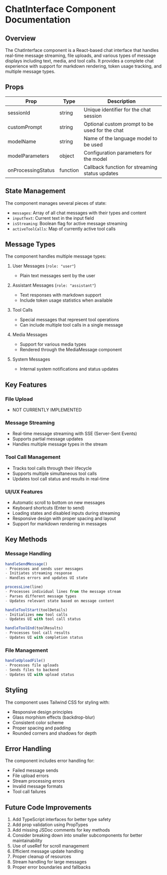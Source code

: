 # ChatInterface Component Documentation

## Overview
The ChatInterface component is a React-based chat interface that handles real-time message streaming, file uploads, and 
various types of message displays including text, media, and tool calls. It provides a complete chat experience with support for 
markdown rendering, token usage tracking, and multiple message types.

## Props

| Prop | Type | Description |
|------|------|-------------|
| sessionId | string | Unique identifier for the chat session |
| customPrompt | string | Optional custom prompt to be used for the chat |
| modelName | string | Name of the language model to be used |
| modelParameters | object | Configuration parameters for the model |
| onProcessingStatus | function | Callback function for streaming status updates |

## State Management
The component manages several pieces of state:
- `messages`: Array of all chat messages with their types and content
- `inputText`: Current text in the input field
- `isStreaming`: Boolean flag for active message streaming
- `activeToolCalls`: Map of currently active tool calls

## Message Types
The component handles multiple message types:
1. User Messages (`role: "user"`)
   - Plain text messages sent by the user
   
2. Assistant Messages (`role: "assistant"`)
   - Text responses with markdown support
   - Include token usage statistics when available
   
3. Tool Calls
   - Special messages that represent tool operations
   - Can include multiple tool calls in a single message
   
4. Media Messages
   - Support for various media types
   - Rendered through the MediaMessage component
   
5. System Messages
   - Internal system notifications and status updates

## Key Features
### File Upload
- NOT CURRENTLY IMPLEMENTED

### Message Streaming
- Real-time message streaming with SSE (Server-Sent Events)
- Supports partial message updates
- Handles multiple message types in the stream

### Tool Call Management
- Tracks tool calls through their lifecycle
- Supports multiple simultaneous tool calls
- Updates tool call status and results in real-time

### UI/UX Features
- Automatic scroll to bottom on new messages
- Keyboard shortcuts (Enter to send)
- Loading states and disabled inputs during streaming
- Responsive design with proper spacing and layout
- Support for markdown rendering in messages

## Key Methods
### Message Handling
```javascript
handleSendMessage()
- Processes and sends user messages
- Initiates streaming response
- Handles errors and updates UI state

processLine(line)
- Processes individual lines from the message stream
- Parses different message types
- Updates relevant state based on message content

handleToolStart(toolDetails)
- Initializes new tool calls
- Updates UI with tool call status

handleToolEnd(toolResults)
- Processes tool call results
- Updates UI with completion status
```

### File Management
```javascript
handleUploadFile()
- Processes file uploads
- Sends files to backend
- Updates UI with upload status
```

## Styling
The component uses Tailwind CSS for styling with:
- Responsive design principles
- Glass morphism effects (backdrop-blur)
- Consistent color scheme
- Proper spacing and padding
- Rounded corners and shadows for depth

## Error Handling
The component includes error handling for:
- Failed message sends
- File upload errors
- Stream processing errors
- Invalid message formats
- Tool call failures

## Future Code Improvements
1. Add TypeScript interfaces for better type safety
2. Add prop validation using PropTypes
3. Add missing JSDoc comments for key methods
4. Consider breaking down into smaller subcomponents for better maintainability
5. Use of useRef for scroll management
6. Efficient message update handling 
7. Proper cleanup of resources 
8. Stream handling for large messages 
9. Proper error boundaries and fallbacks